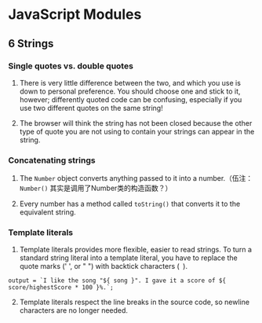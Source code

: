# JavaScript Modules

## 6 Strings

### Single quotes vs. double quotes

1. There is very little difference between the two, and which you use is down to personal preference. You should choose one and stick to it, however; differently quoted code can be confusing, especially if you use two different quotes on the same string!

2. The browser will think the string has not been closed because the other type of quote you are not using to contain your strings can appear in the string.

### Concatenating strings

1. The `Number` object converts anything passed to it into a number.（伍注：`Number()` 其实是调用了Number类的构造函数？）

2. Every number has a method called `toString()` that converts it to the equivalent string.

### Template literals

1. Template literals provides more flexible, easier to read strings. To turn a standard string literal into a template literal, you have to replace the quote marks (' ', or " ") with backtick characters (` `).
```
output = `I like the song "${ song }". I gave it a score of ${ score/highestScore * 100 }%.`;
```

2. Template literals respect the line breaks in the source code, so newline characters are no longer needed.

